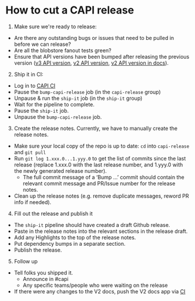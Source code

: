 # How to cut a CAPI release
1. Make sure we're ready to release:
  - Are there any outstanding bugs or issues that need to be pulled in before we can release?
  - Are all the blobstore fanout tests green?
  - Ensure that API versions have been bumped after releasing the previous version ([v3 API version](https://github.com/cloudfoundry/cloud_controller_ng/blob/main/config/version), [v2 API version](https://github.com/cloudfoundry/cloud_controller_ng/blob/main/config/version_v2), [v2 API version in docs](https://github.com/cloudfoundry/cloud_controller_ng/blob/main/docs/v2/info/get_info.html)).
2. Ship it in CI:
  - Log in to [CAPI CI](https://ci.cake.capi.land/teams/main/pipelines/capi?group=ship-it)
  - Pause the `bump-capi-release` job (in the `capi-release` group)
  - Unpause & run the `ship-it` job (in the `ship-it` group)
  - Wait for the pipeline to complete.
  - Pause the `ship-it` job.
  - Unpause the `bump-capi-release` job.
3. Create the release notes.
Currently, we have to manually create the release notes.

  - Make sure your local copy of the repo is up to date: `cd` into `capi-release` and `git pull`
  - Run `git log 1.xxx.0...1.yyy.0` to get the list of commits since the last release (replace 1.xxx.0 with the last release number, and 1.yyy.0 with the newly generated release number).
      - The full commit message of a ‘Bump …’ commit should contain the relevant commit message and PR/Issue number for the release notes.
  - Clean up the release notes (e.g. remove duplicate messages, reword PR info if needed).
4. Fill out the release and publish it
  - The `ship-it` pipeline should have created a draft Github release.
  - Paste in the release notes into the relevant sections in the release draft.
  - Add any Highlights to the top of the release notes.
  - Put dependency bumps in a separate section.
  - Publish the release.
5. Follow up
  - Tell folks you shipped it.
      - Announce in #capi
      - Any specific teams/people who were waiting on the release
  - If there were any changes to the V2 docs, push the V2 docs app via [CI](https://ci.cake.capi.land/teams/main/pipelines/capi/jobs/update-and-push-docs-v2)
